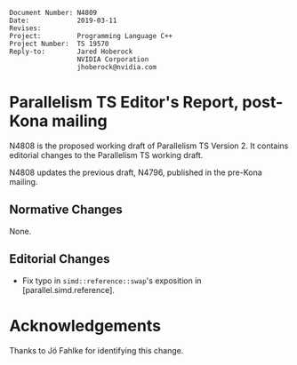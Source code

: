     Document Number: N4809
    Date:            2019-03-11
    Revises:
    Project:         Programming Language C++
    Project Number:  TS 19570
    Reply-to:        Jared Hoberock
                     NVIDIA Corporation
                     jhoberock@nvidia.com

# Parallelism TS Editor's Report, post-Kona mailing 

N4808 is the proposed working draft of Parallelism TS Version 2. It contains editorial changes to the Parallelism TS working draft.

N4808 updates the previous draft, N4796, published in the pre-Kona mailing.

## Normative Changes

None.

## Editorial Changes

* Fix typo in `simd::reference::swap`'s exposition in [parallel.simd.reference].

# Acknowledgements

Thanks to Jö Fahlke for identifying this change.

